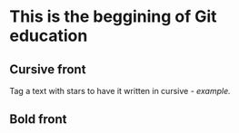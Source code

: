 # This is the beggining of Git education

## Cursive front
Tag a text with stars to have it written in cursive - *example.*

## Bold front